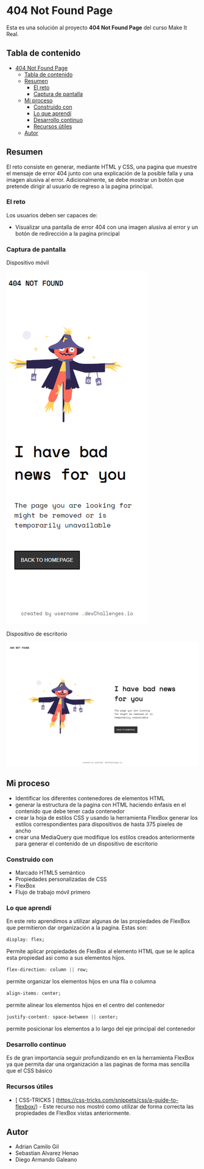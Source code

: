 # 404 Not Found Page

Esta es una solución al proyecto **404 Not Found Page** del curso Make It Real.

## Tabla de contenido

- [404 Not Found Page](#404-not-found-page)
  - [Tabla de contenido](#tabla-de-contenido)
  - [Resumen](#resumen)
    - [El reto](#el-reto)
    - [Captura de pantalla](#captura-de-pantalla)
  - [Mi proceso](#mi-proceso)
    - [Construido con](#construido-con)
    - [Lo que aprendí](#lo-que-aprendí)
    - [Desarrollo continuo](#desarrollo-continuo)
    - [Recursos útiles](#recursos-útiles)
  - [Autor](#autor)

## Resumen

El reto consiste en generar, mediante HTML y CSS, una pagina que muestre el mensaje de error 404 junto con una explicación de la posible falla y una imagen alusiva al error. Adicionalmente, se debe mostrar un botón que pretende dirigir al usuario de regreso a la pagina principal.

### El reto

Los usuarios deben ser capaces de:

- Visualizar una pantalla de error 404 con una imagen alusiva al error y un botón de redirección a la pagina principal

### Captura de pantalla

Dispositivo móvil

![](./sources/captura_movil.png)

Dispositivo de escritorio

![](sources/captura_desktop.png)

## Mi proceso

- Identificar los diferentes contenedores de elementos HTML
- generar la estructura de la pagina con HTML haciendo énfasis en el contenido que debe tener cada contenedor
- crear la hoja de estilos CSS y usando la herramienta FlexBox generar los estilos correspondientes para dispositivos de hasta 375 pixeles de ancho
- crear una MediaQuery que modifique los estilos creados anteriormente para generar el contenido de un dispositivo de escritorio

### Construido con

- Marcado HTML5 semántico
- Propiedades personalizadas de CSS
- FlexBox
- Flujo de trabajo móvil primero

### Lo que aprendí

En este reto aprendimos a utilizar algunas de las propiedades de FlexBox que permitieron dar organización a la pagina. Estas son:

```css
display: flex;
```

Permite aplicar propiedades de FlexBox al elemento HTML que se le aplica esta propiedad asi como a sus elementos hijos.

```css
flex-direction: column || row;
```

permite organizar los elementos hijos en una fila o columna

```css
align-items: center;
```

permite alinear los elementos hijos en el centro del contenedor

```css
justify-content: space-between || center;
```

permite posicionar los elementos a lo largo del eje principal del contenedor

### Desarrollo continuo

Es de gran importancia seguir profundizando en en la herramienta FlexBox ya que permita dar una organización a las paginas de forma mas sencilla que el CSS básico

### Recursos útiles

- [ CSS-TRICKS ] (https://css-tricks.com/snippets/css/a-guide-to-flexbox/) - Este recurso nos mostró como utilizar de forma correcta las propiedades de FlexBox vistas anteriormente.

## Autor

- Adrian Camilo Gil
- Sebastian Alvarez Henao
- Diego Armando Galeano
